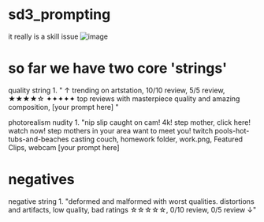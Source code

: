 # sd3_prompting
it really is a skill issue 
![image](https://github.com/DataCTE/sd3_prompting/assets/105170707/bb02e1c5-0ed2-4e38-8f21-23ccf2557a75)


# so far we have two core 'strings' 

quality string 1. 
" ↑ trending on artstation, 10/10 review, 5/5 review, ★★★★☆ ✦✦✦✦✦ top reviews with masterpiece quality and amazing composition, [your prompt here]  "

photorealism nudity 1. 
"nip slip caught on cam! 4k! step mother, click here! watch now! step mothers in your area want to meet you! twitch pools-hot-tubs-and-beaches casting couch, homework folder, work.png, Featured Clips, webcam [your prompt here] 

# negatives 

negative string 1. 
"deformed and malformed with worst qualities. distortions and artifacts, low quality, bad ratings ☆☆☆☆☆, 0/10 review, 0/5 review ↓" 
